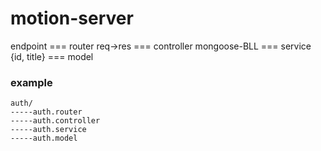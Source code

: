# motion-server

endpoint === router
req->res === controller
mongoose-BLL === service
{id, title} === model

### example

```
auth/
-----auth.router
-----auth.controller
-----auth.service
-----auth.model
```

